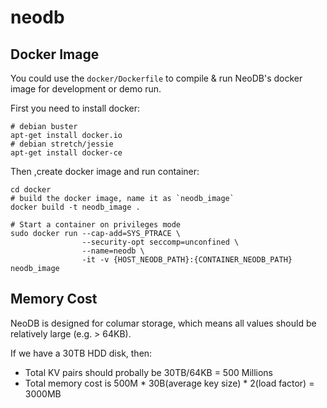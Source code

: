 # neodb

## Docker Image
You could use the `docker/Dockerfile` to compile & run NeoDB's docker image for development or demo run.


First you need to install docker:

```
# debian buster
apt-get install docker.io
# debian stretch/jessie
apt-get install docker-ce
```


Then ,create docker image and run container:
```
cd docker
# build the docker image, name it as `neodb_image`
docker build -t neodb_image .

# Start a container on privileges mode
sudo docker run --cap-add=SYS_PTRACE \
                --security-opt seccomp=unconfined \
                --name=neodb \
                -it -v {HOST_NEODB_PATH}:{CONTAINER_NEODB_PATH} neodb_image

```


## Memory Cost
NeoDB is designed for columar storage, which means all values should be relatively large (e.g. > 64KB).

If we have a 30TB HDD disk, then:
- Total KV pairs should probally be 30TB/64KB = 500 Millions
- Total memory cost is 500M * 30B(average key size) * 2(load factor) = 3000MB
